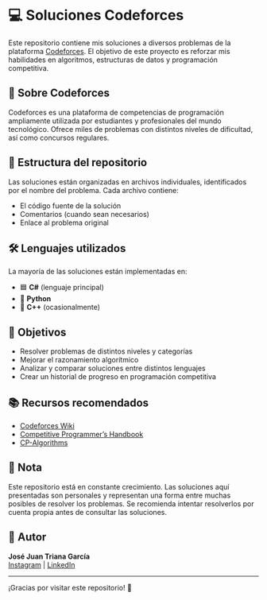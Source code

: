 # 💻 Soluciones Codeforces

Este repositorio contiene mis soluciones a diversos problemas de la plataforma [Codeforces](https://codeforces.com/). El objetivo de este proyecto es reforzar mis habilidades en algoritmos, estructuras de datos y programación competitiva.

## 🧠 Sobre Codeforces

Codeforces es una plataforma de competencias de programación ampliamente utilizada por estudiantes y profesionales del mundo tecnológico. Ofrece miles de problemas con distintos niveles de dificultad, así como concursos regulares.

## 📁 Estructura del repositorio

Las soluciones están organizadas en archivos individuales, identificados por el nombre del problema. Cada archivo contiene:

- El código fuente de la solución
- Comentarios (cuando sean necesarios)
- Enlace al problema original

## 🛠️ Lenguajes utilizados

La mayoría de las soluciones están implementadas en:

- 🟦 **C#** (lenguaje principal)
- 🐍 **Python**
- 💠 **C++** (ocasionalmente)

## 🚀 Objetivos

- Resolver problemas de distintos niveles y categorías
- Mejorar el razonamiento algorítmico
- Analizar y comparar soluciones entre distintos lenguajes
- Crear un historial de progreso en programación competitiva

## 📚 Recursos recomendados

- [Codeforces Wiki](https://codeforces.com/blog/entry/57282)
- [Competitive Programmer’s Handbook](https://cses.fi/book.html)
- [CP-Algorithms](https://cp-algorithms.com/)

## 📌 Nota

Este repositorio está en constante crecimiento. Las soluciones aquí presentadas son personales y representan una forma entre muchas posibles de resolver los problemas. Se recomienda intentar resolverlos por cuenta propia antes de consultar las soluciones.

## 📇 Autor

**José Juan Triana García**  
[Instagram](https://www.instagram.com/trianaclwn/) | [LinkedIn](https://www.linkedin.com/in/josé-juan-triana-garcía-5016271a7)

---

¡Gracias por visitar este repositorio! 🚀
